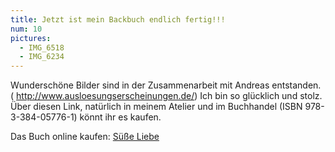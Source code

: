 ```yaml
---
title: Jetzt ist mein Backbuch endlich fertig!!!
num: 10
pictures:
  - IMG_6518
  - IMG_6234
---
```


Wunderschöne Bilder sind in der Zusammenarbeit mit Andreas entstanden. ( http://www.ausloesungserscheinungen.de/)
Ich bin so glücklich und stolz. Über diesen Link, natürlich in meinem Atelier und im Buchhandel (ISBN 978-3-384-05776-1) könnt ihr es kaufen.

Das Buch online kaufen: <a href="https://shop.tredition.com/booktitle/Süße_Liebe/W-457-106-231">Süße Liebe</a>
